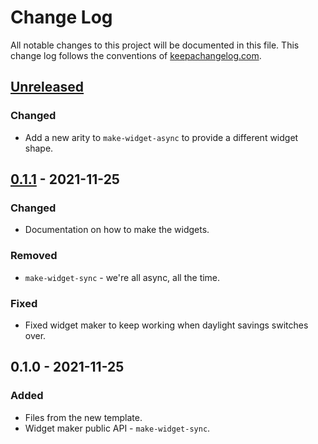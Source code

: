 # Change Log
All notable changes to this project will be documented in this file. This change log follows the conventions of [keepachangelog.com](http://keepachangelog.com/).

## [Unreleased]
### Changed
- Add a new arity to `make-widget-async` to provide a different widget shape.

## [0.1.1] - 2021-11-25
### Changed
- Documentation on how to make the widgets.

### Removed
- `make-widget-sync` - we're all async, all the time.

### Fixed
- Fixed widget maker to keep working when daylight savings switches over.

## 0.1.0 - 2021-11-25
### Added
- Files from the new template.
- Widget maker public API - `make-widget-sync`.

[Unreleased]: https://sourcehost.site/your-name/wonderland/compare/0.1.1...HEAD
[0.1.1]: https://sourcehost.site/your-name/wonderland/compare/0.1.0...0.1.1
